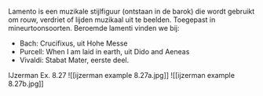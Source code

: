 Lamento is een muzikale stijlfiguur (ontstaan in de barok) die wordt gebruikt om rouw, verdriet of lijden muzikaal uit te beelden. Toegepast in mineurtoonsoorten. Beroemde lamenti vinden we bij:

- Bach: Crucifixus, uit Hohe Messe
- Purcell: When I am laid in earth, uit Dido and Aeneas
- Vivaldi: Stabat Mater, eerste deel.

IJzerman Ex. 8.27
![[ijzerman example 8.27a.jpg]]
![[ijzerman example 8.27b.jpg]]